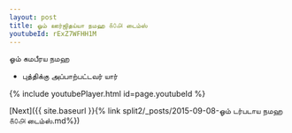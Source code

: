 ```yaml
---
layout: post
title: ஓம் ஊர்ஜிதய்யா நமஹ ௧௦௮ டைம்ஸ்
youtubeId: rExZ7WFHH1M
---
```

 
 
 ஓம் கமபீரய நமஹ  
 
 -  புத்திக்கு அப்பாற்பட்டவர் யார் 
 
  
 
  
 
 
 
 
 
 


{% include youtubePlayer.html id=page.youtubeId %}
 
[Next]({{ site.baseurl }}{% link  split2/_posts/2015-09-08-ஓம் டர்படாய நமஹ ௧௦௮ டைம்ஸ்.md%})
 
